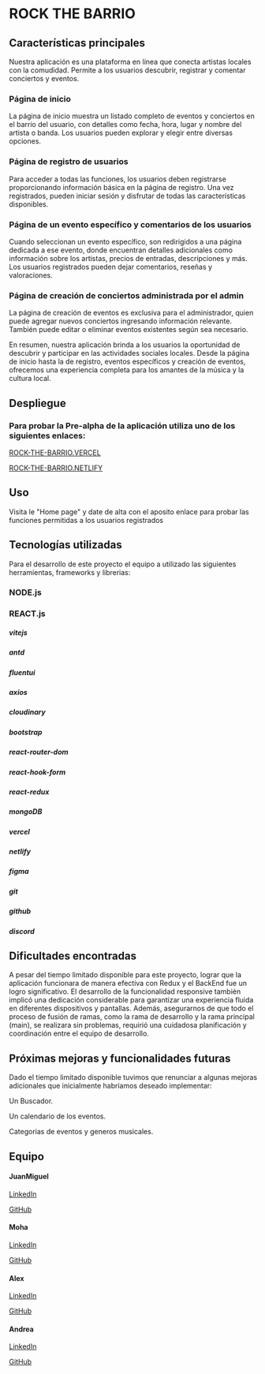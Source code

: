 # ROCK THE BARRIO

## Características principales

Nuestra aplicación es una plataforma en línea que conecta artistas locales con la comudidad. Permite a los usuarios descubrir, registrar y comentar conciertos y eventos.

### Página de inicio

La página de inicio muestra un listado completo de eventos y conciertos en el barrio del usuario, con detalles como fecha, hora, lugar y nombre del artista o banda. Los usuarios pueden explorar y elegir entre diversas opciones.

### Página de registro de usuarios

Para acceder a todas las funciones, los usuarios deben registrarse proporcionando información básica en la página de registro. Una vez registrados, pueden iniciar sesión y disfrutar de todas las características disponibles.

### Página de un evento específico y comentarios de los usuarios

Cuando seleccionan un evento específico, son redirigidos a una página dedicada a ese evento, donde encuentran detalles adicionales como información sobre los artistas, precios de entradas, descripciones y más. Los usuarios registrados pueden dejar comentarios, reseñas y valoraciones.

### Página de creación de conciertos administrada por el admin

La página de creación de eventos es exclusiva para el administrador, quien puede agregar nuevos conciertos ingresando información relevante. También puede editar o eliminar eventos existentes según sea necesario.

En resumen, nuestra aplicación brinda a los usuarios la oportunidad de descubrir y participar en las actividades sociales locales. Desde la página de inicio hasta la de registro, eventos específicos y creación de eventos, ofrecemos una experiencia completa para los amantes de la música y la cultura local. 


## Despliegue

### Para probar la Pre-alpha de la aplicación utiliza uno de los siguientes enlaces: 

[ROCK-THE-BARRIO.VERCEL](https://rock-the-barrio-front.vercel.app)

[ROCK-THE-BARRIO.NETLIFY](https://luxury-malasada-9471f1.netlify.app/)


## Uso

Visita le "Home page" y date de alta con el aposito enlace para probar las funciones permitidas a los usuarios registrados

## Tecnologías utilizadas

Para el desarrollo de este proyecto el equipo a utilizado las siguientes herramientas, frameworks y librerias:

### NODE.js
### REACT.js

##### vitejs
##### antd
##### fluentui
##### axios    
##### cloudinary
##### bootstrap
##### react-router-dom
##### react-hook-form
##### react-redux
##### mongoDB
##### vercel
##### netlify
##### figma
##### git
##### github
##### discord

        
## Dificultades encontradas

A pesar del tiempo limitado disponible para este proyecto, lograr que la aplicación funcionara de manera efectiva con Redux y el BackEnd fue un logro significativo. El desarrollo de la funcionalidad responsive también implicó una dedicación considerable para garantizar una experiencia fluida en diferentes dispositivos y pantallas. Además, asegurarnos de que todo el proceso de fusión de ramas, como la rama de desarrollo y la rama principal (main), se realizara sin problemas, requirió una cuidadosa planificación y coordinación entre el equipo de desarrollo.

## Próximas mejoras y funcionalidades futuras

Dado el tiempo limitado disponible tuvimos que renunciar a algunas mejoras adicionales que inicialmente habríamos deseado implementar:

Un Buscador.

Un calendario de los eventos.

Categorias de eventos y generos musicales.

## Equipo

#### JuanMiguel

   [LinkedIn](https://www.linkedin.com/in/miguelabelleira-fsd/)

   [GitHub](https://github.com/GaleGizmo)

#### Moha 

   [LinkedIn](https://www.linkedin.com/in/mohamed-nour-abdulla-743587176/)

   [GitHub](https://github.com/HamudeNour)

#### Alex  

   [LinkedIn](https://www.linkedin.com/in/alejandro-rodriguez-asencio-full-stack-developer/)

   [GitHub](https://github.com/alerodase)

#### Andrea 

   [LinkedIn](https://www.linkedin.com/in/andrea-de-faveri-dev/)

   [GitHub](https://github.com/andrea-de-faveri-01)
